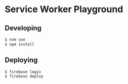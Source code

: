 # Service Worker Playground

## Developing

```bash
$ nvm use
$ npm install
``` 

## Deploying

```bash
$ firebase login
$ firebase deploy
``` 
